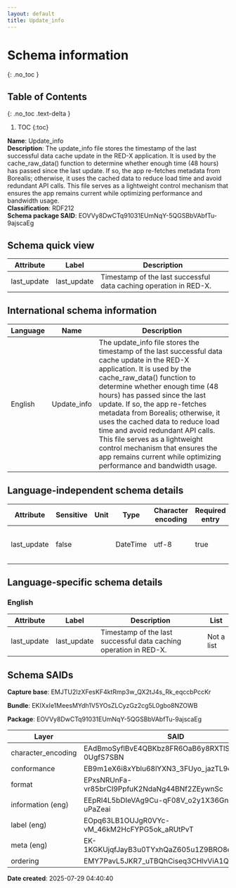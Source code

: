 ```yaml
---
layout: default  
title: Update_info  
---
```


# Schema information
{: .no_toc }

## Table of Contents
{: .no_toc .text-delta }

1. TOC
{:toc}

**Name**: Update_info  
**Description**: The update_info file stores the timestamp of the last successful data cache update in the RED-X application. It is used by the cache_raw_data() function to determine whether enough time (48 hours) has passed since the last update. If so, the app re-fetches metadata from Borealis; otherwise, it uses the cached data to reduce load time and avoid redundant API calls. This file serves as a lightweight control mechanism that ensures the app remains current while optimizing performance and bandwidth usage.  
**Classification**: RDF212  
**Schema package SAID**: EOVVy8DwCTq91031EUmNqY-5QGSBbVAbfTu-9ajscaEg  

## Schema quick view

| Attribute | Label | Description |
| --- | --- | --- |
| last_update | last_update | Timestamp of the last successful data caching operation in RED-X. |

## International schema information

| Language | Name | Description |
| --- | --- | --- |
| English | Update_info | The update_info file stores the timestamp of the last successful data cache update in the RED-X application. It is used by the cache_raw_data() function to determine whether enough time (48 hours) has passed since the last update. If so, the app re-fetches metadata from Borealis; otherwise, it uses the cached data to reduce load time and avoid redundant API calls. This file serves as a lightweight control mechanism that ensures the app remains current while optimizing performance and bandwidth usage. |

## Language-independent schema details

| Attribute | Sensitive | Unit | Type | Character encoding | Required entry | Format rule |
| --- | --- | --- | --- | --- | --- | --- |
| last_update | false |  | DateTime | utf-8 | true | ^\(?:\\d\{4\}\)\-\(0\[1\-9\]\|1\[0\-2\]\)\-\(0\[1\-9\]\|\[12\]\\d\|3\[01\]\)T\(\[01\]\\d\|2\[0\-3\]\):\(\[0\-5\]\\d\):\(\[0\-5\]\\d\)Z$ |

## Language-specific schema details

### English

| Attribute | Label | Description | List |
| --- | --- | --- | --- |
| last_update | last_update | Timestamp of the last successful data caching operation in RED-X. | Not a list |

## Schema SAIDs

**Capture base**: EMJTU2IzXFesKF4ktRmp3w_QX2tJ4s_Rk_eqccbPccKr

**Bundle**: EKIXxIe1MeesMYdh1V5YOsZLCyzGz2cg5L0gbo8NZOWB

**Package**: EOVVy8DwCTq91031EUmNqY-5QGSBbVAbfTu-9ajscaEg

| Layer | SAID | Type |
| --- | --- | --- |
| character_encoding | EAdBmoSyflBvE4QBKbz8FR6OaB6y8RXTlS-0UgfS7SBN | spec/overlays/character_encoding/1.1 |
| conformance | EB9m1eX6i8xYblu68lYXN3_3FUyo_jazTL9eP4gXWfyS | spec/overlays/conformance/1.1 |
| format | EPxsNRUnFa-vr85brCI9PpfuK2NdaNg44BNf2ZEywnSc | spec/overlays/format/1.1 |
| information (eng) | EEpRI4L5bDIeVAg9Cu-qF08V_o2y1X36GnAV-uPaZeai | spec/overlays/information/1.1 |
| label (eng) | EOpq63LB1OUJgR0VYc-vM_46kM2HcFYPG5ok_aRUtPvT | spec/overlays/label/1.1 |
| meta (eng) | EK-1KGKUjqfJayB3u0TYxhQaZ605u1Z9BRO8eP3qIvAp | spec/overlays/meta/1.1 |
| ordering | EMY7PavL5JKR7_uTBQhCiseq3CHlvViA1QPjUs8vj2vx | community/overlays/adc/ordering/1.1 |

**Date created**: 2025-07-29 04:40:40

